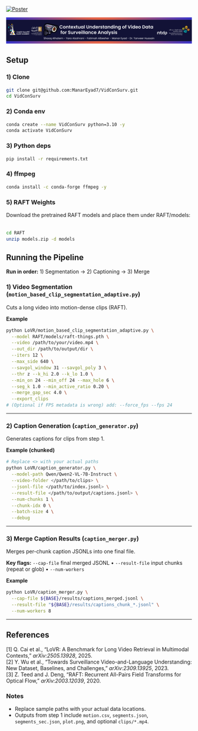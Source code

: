[![Poster](https://img.shields.io/badge/Poster-View%20Image-blue)](/images/Poster.png)

<div align="center">
    <img src="/images/Banner.png" alt="Banner" />

</div>



## Setup

### 1) Clone

```bash
git clone git@github.com:ManarEyad7/VidConSurv.git
cd VidConSurv
```

### 2) Conda env

```bash
conda create --name VidConSurv python=3.10 -y
conda activate VidConSurv
```

### 3) Python deps

```bash
pip install -r requirements.txt
```

### 4) ffmpeg

```bash
conda install -c conda-forge ffmpeg -y
```

### 5) RAFT Weights

Download the pretrained RAFT models and place them under RAFT/models:

```bash

cd RAFT
unzip models.zip -d models
```

## Running the Pipeline

**Run in order:** 1) Segmentation → 2) Captioning → 3) Merge

### 1) Video Segmentation (`motion_based_clip_segmentation_adaptive.py`)

Cuts a long video into motion-dense clips (RAFT).

**Example**

```bash
python LoVR/motion_based_clip_segmentation_adaptive.py \
  --model RAFT/models/raft-things.pth \
  --video /path/to/your/video.mp4 \
  --out_dir /path/to/output/dir \
  --iters 12 \
  --max_side 640 \
  --savgol_window 31 --savgol_poly 3 \
  --thr z --k_hi 2.0 --k_lo 1.0 \
  --min_on 24 --min_off 24 --max_hole 6 \
  --seg_k 1.0 --min_active_ratio 0.20 \
  --merge_gap_sec 4.0 \
  --export_clips
# (Optional if FPS metadata is wrong) add: --force_fps --fps 24
```

---

### 2) Caption Generation (`caption_generator.py`)

Generates captions for clips from step 1.

**Example (chunked)**

```bash
# Replace <> with your actual paths
python LoVR/caption_generator.py \
  --model-path Qwen/Qwen2-VL-7B-Instruct \
  --video-folder </path/to/clips> \
  --jsonl-file </path/to/index.jsonl> \
  --result-file </path/to/output/captions.jsonl> \
  --num-chunks 1 \
  --chunk-idx 0 \
  --batch-size 4 \
  --debug
```

---

### 3) Merge Caption Results (`caption_merger.py`)

Merges per-chunk caption JSONLs into one final file.

**Key flags:**
`--cap-file` final merged JSONL • `--result-file` input chunks (repeat or glob) • `--num-workers`

**Example**

```bash
python LoVR/caption_merger.py \
  --cap-file ${BASE}/results/captions_merged.jsonl \
  --result-file "${BASE}/results/captions_chunk_*.jsonl" \
  --num-workers 8
```

---
## References

[1] Q. Cai et al., “LoVR: A Benchmark for Long Video Retrieval in Multimodal Contexts,” *arXiv:2505.13928*, 2025.  
[2] Y. Wu et al., “Towards Surveillance Video-and-Language Understanding: New Dataset, Baselines, and Challenges,” *arXiv:2309.13925*, 2023.  
[3] Z. Teed and J. Deng, “RAFT: Recurrent All-Pairs Field Transforms for Optical Flow,” *arXiv:2003.12039*, 2020.

### Notes

* Replace sample paths with your actual data locations.
* Outputs from step 1 include `motion.csv`, `segments.json`, `segments_sec.json`, `plot.png`, and optional `clips/*.mp4`.
